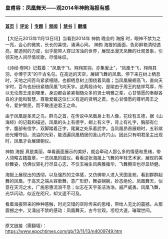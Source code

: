 ### 皇甫容：凤凰舞天——观2014年神韵海报有感

---

#### [首页](../../../..?n4009749) &nbsp;|&nbsp; [评论](../../../../../epoch-comment?n4009749) &nbsp;|&nbsp; [专题](../../../../../epoch-special?n4009749) &nbsp;|&nbsp; [禁闻](../../../../../epoch-news?n4009749) &nbsp;|&nbsp; [禁书](../../../../../books?n4009749) &nbsp;|&nbsp; [翻墙](https://github.com/gfw-breaker/nogfw/blob/master/README.md?n4009749)


<div class="post_content" id="artbody" itemprop="articleBody">
 <!-- article content begin -->
 <p>
  【大纪元2013年11月13日讯】当看到2014年
  <ok href="https://www.epochtimes.com/gb/tag/%E7%A5%9E%E9%9F%B5.html">
   神韵
  </ok>
  晚会的
  <ok href="https://www.epochtimes.com/gb/tag/%E6%B5%B7%E6%8A%A5.html">
   海报
  </ok>
  时，眼神不禁为之一亮，会心的微笑，长长的喜悦，涌满心间。
  <ok href="https://www.epochtimes.com/gb/tag/%E7%A5%9E%E9%9F%B5.html">
   神韵
  </ok>
  海报的画面，色彩鲜艳清彻透亮，那透彻的力度，似乎能带人穿过浑浊的世界，展现出漫天凤舞的壮观景象，引领天地人间尽情欢歌，尽情咏叹。
 </p>
 <p>
  《诗经‧卷阿》记载着：“凤凰于飞，翙翙其羽，亦集爰止”，“凤凰于飞，翙翙其羽，亦傅于天”的千古名句。在高远的天空，展翅飞舞的凤凰，停下来在树上栖息时，天地之间百鸟紧紧相随，也都栖息树上围绕着凤凰；当凤凰展翅高飞，直向天宇时，百鸟也纷纷紧随凤凰飞向天宇。这两段诗句，是喻由于周王的慈祥笃厚，所以无论周王走到哪里，身边都会紧紧相随众多的贤士明雅之辈，心甘情愿的奉献各自的才能和智慧，尊敬爱戴这位仁义有道的贤明之君，也心甘情愿的尊听周王之令，爱护黎民，而不敢违逆君王之命。
 </p>
 <p>
  由于凤凰是圣灵之鸟，群鸟之首，在传说中凤凰身上有人像，花纹有五德，据《山海经》的记载和描述，凤凰的头上有德字，翅上有义字，背上有礼字，胸部有仁字，腹部有信字，双脚踏着正字，尾翼之处系着武字。当凤凰昂首展翅时，五彩缤纷光耀夺目。流溢的光彩，能洒遍凤凰栖居的圣山丹穴山。因此只有明君圣主出现时，凤凰才会展翅朝仪。
 </p>
 <p>
  神韵
  <ok href="https://www.epochtimes.com/gb/tag/%E6%B5%B7%E6%8A%A5.html">
   海报
  </ok>
  真是美丽，单看画面展示的美好，就会牵动人那么多的情感和思绪，带人领略古籍篇章，一览凤凰的威仪。看看这张海报上飞舞的年轻艺术家，展现的美妙舞姿，仿佛仪容礼行尽显心志，不仅玉袖生风典雅雍华，飞舞腾空也尽显矫健。
 </p>
 <p>
  海报上展现出的透彻，以及强烈的立体感，又仿佛带人进入天国圣苑，看到群群起舞的凤凰，于高天之端从容歌舞，意广形舒，舞姿娴婉，妙态绝伦。凤凰舞天，似意在天河之水，广施恩惠流淌不息；似志在天宇圣洁浩浩，威严威勇。凤凰飞舞，光华闪动，似近在咫尺，却又遥不可及。
 </p>
 <p>
  看着海报带来的种种感触，时光交错的空际传来的思绪，带给人无比的震撼。从那震撼之中，又涌出不禁的感动：凤凰舞天，古今壮观。坦坦大道，璀璨世间。
 </p>
 <!-- article content end -->
 <div id="below_article_ad">
 </div>
</div>


---

原文链接（需翻墙）：https://www.epochtimes.com/gb/13/11/13/n4009749.htm